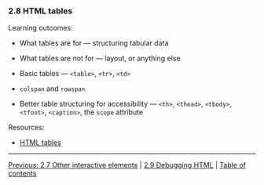 ### 2.8 HTML tables

Learning outcomes:

- What tables are for — structuring tabular data

- What tables are not for — layout, or anything else

- Basic tables — `<table>`, `<tr>`, `<td>`

- `colspan` and `rowspan`

- Better table structuring for accessibility — `<th>`, `<thead>`, `<tbody>`, `<tfoot>`, `<caption>`, the `scope` attribute

Resources:

- [HTML tables](https://developer.mozilla.org/en-US/docs/Learn/HTML/Tables)

---

[Previous: 2.7 Other interactive elements](/curriculum/2-core/1-standards-and-semantics/2-7-other-interactive-elements.md) | [2.9 Debugging HTML](/curriculum/2-core/1-standards-and-semantics/2-9-debugging-html.md) | [Table of contents](/TOC.md)